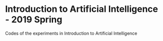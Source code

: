 # Introduction to Artificial Intelligence - 2019 Spring
Codes of the experiments in Introduction to Artificial Intelligence
